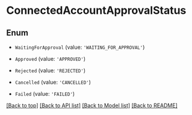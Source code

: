 # ConnectedAccountApprovalStatus

## Enum


* `WaitingForApproval` (value: `'WAITING_FOR_APPROVAL'`)

* `Approved` (value: `'APPROVED'`)

* `Rejected` (value: `'REJECTED'`)

* `Cancelled` (value: `'CANCELLED'`)

* `Failed` (value: `'FAILED'`)



[[Back to top]](#) [[Back to API list]](../../README.md#documentation-for-api-endpoints) [[Back to Model list]](../../README.md#documentation-for-models) [[Back to README]](../../README.md)
